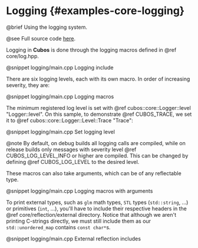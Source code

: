 # Logging {#examples-core-logging}

@brief Using the logging system.

@see Full source code [here](https://github.com/GameDevTecnico/cubos/tree/main/core/samples/logging).

Logging in **Cubos** is done through the logging macros defined in @ref core/log.hpp.

@snippet logging/main.cpp Logging include

There are six logging levels, each with its own macro.
In order of increasing severity, they are:

@snippet logging/main.cpp Logging macros

The minimum registered log level is set with @ref cubos::core::Logger::level "Logger::level". On
this sample, to demonstrate @ref CUBOS_TRACE, we set it to @ref cubos::core::Logger::Level::Trace
"Trace":

@snippet logging/main.cpp Set logging level

@note By default, on debug builds all logging calls are compiled, while on release builds only
messages with severity level @ref CUBOS_LOG_LEVEL_INFO or higher are compiled. This can be changed
by defining @ref CUBOS_LOG_LEVEL to the desired level.

These macros can also take arguments, which can be of any reflectable type.

@snippet logging/main.cpp Logging macros with arguments

To print external types, such as `glm` math types, `STL` types (`std::string`, ...) or primitives
(`int`, ...), you'll have to include their respective headers in the @ref core/reflection/external
directory. Notice that although we aren't printing C-strings directly, we must still include them
as our `std::unordered_map` contains `const char*`s.

@snippet logging/main.cpp External reflection includes
